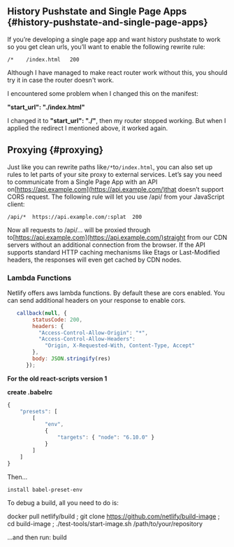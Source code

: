 ## History Pushstate and Single Page Apps {#history-pushstate-and-single-page-apps}

If you’re developing a single page app and want history pushstate to work so you get clean urls, you’ll want to enable the following rewrite rule:

`/*    /index.html   200`

Although I have managed to make react router work without this, you should try it in case the router doesn't work.

I encountered some problem when I changed this on the manifest:

**"start\_url": "./index.html"**

I changed it to **"start\_url": "./"**, then my router stopped working. But when I applied the redirect I mentioned above, it worked again.

## Proxying {#proxying}

Just like you can rewrite paths like`/*`to`/index.html`, you can also set up rules to let parts of your site proxy to external services. Let’s say you need to communicate from a Single Page App with an API on[https://api.example.com](https://api.example.com/)that doesn’t support CORS request. The following rule will let you use /api/ from your JavaScript client:

```
/api/*  https://api.example.com/:splat  200
```

Now all requests to /api/… will be proxied through to[https://api.example.com](https://api.example.com/)straight from our CDN servers without an additional connection from the browser. If the API supports standard HTTP caching mechanisms like Etags or Last-Modified headers, the responses will even get cached by CDN nodes.

### Lambda Functions

Netlify offers aws lambda functions. By default these are cors enabled. You can send additional headers on your response to enable cors.

```javascript
   callback(null, {
        statusCode: 200,
        headers: {
          "Access-Control-Allow-Origin": "*",
          "Access-Control-Allow-Headers":
            "Origin, X-Requested-With, Content-Type, Accept"
        },
        body: JSON.stringify(res)
      });
```

**For the old react-scripts version 1**

**create .babelrc**

```javascript
{
    "presets": [
        [
            "env",
            {
                "targets": { "node": "6.10.0" }
            }
        ]
    ]
}
```

Then...

```
install babel-preset-env
```
To debug a build, all you need to do is:

docker pull netlify/build ;
git clone https://github.com/netlify/build-image ; 
cd build-image ;
./test-tools/start-image.sh /path/to/your/repository

…and then run: build <your build command>




